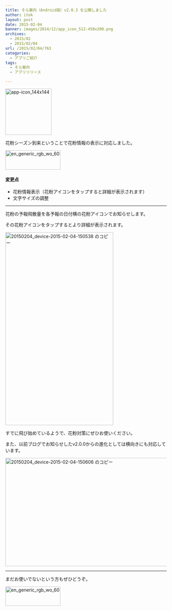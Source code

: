 ```yaml
---
title: そら案内（Android版）v2.0.3 を公開しました
author: itok
layout: post
date: 2015-02-04
banner: images/2014/12/app_icon_512-450x200.png
archives:
  - 2015/02
  - 2015/02/04
url: /2015/02/04/763
categories:
  - アプリご紹介
tags:
  - そら案内
  - アプリリリース

---
```

<a href="https://play.google.com/store/apps/details?id=jp.or.jwa.sora_annai.android" target="_blank"><img src="/images/2014/12/app-icon_144x144.png" alt="app-icon_144x144" width="144" height="144" class="alignnone size-full wp-image-714" /></a>

花粉シーズン到来ということで花粉情報の表示に対応しました。

<a href="https://play.google.com/store/apps/details?id=jp.or.jwa.sora_annai.android" target="_blank"><img src="/images/2014/12/en_generic_rgb_wo_60.png" alt="en_generic_rgb_wo_60" width="172" height="60" class="alignnone size-full wp-image-715" /></a>

#### 変更点

  * 花粉情報表示（花粉アイコンをタップすると詳細が表示されます）
  * 文字サイズの調整

* * *

花粉の予報飛散量を各予報の日付横の花粉アイコンでお知らせします。

その花粉アイコンをタップするとより詳細が表示されます。

[<img src="/images/2015/02/fce40214074c7dc9125b4265d98796c5.png" alt="20150204_device-2015-02-04-150538 のコピー" width="337" height="600" class="alignnone size-full wp-image-764" />](/images/2015/02/fce40214074c7dc9125b4265d98796c5.png)

すでに飛び始めているようで、花粉対策にぜひお使いください。

また、以前ブログでお知らせしたv2.0.0からの進化としては横向きにも対応しています。

[<img src="/images/2015/02/b7ad71130f4c86809ced52e40ed1e5ec.png" alt="20150204_device-2015-02-04-150606 のコピー" width="600" height="337" class="alignnone size-full wp-image-766" />](/images/2015/02/b7ad71130f4c86809ced52e40ed1e5ec.png)

* * *

まだお使いでないという方もぜひどうぞ。

<a href="https://play.google.com/store/apps/details?id=jp.or.jwa.sora_annai.android" target="_blank"><img src="/images/2014/12/en_generic_rgb_wo_60.png" alt="en_generic_rgb_wo_60" width="172" height="60" class="alignnone size-full wp-image-715" /></a>